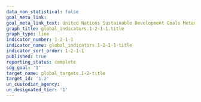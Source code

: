 ```yaml
---
data_non_statistical: false
goal_meta_link: 
goal_meta_link_text: United Nations Sustainable Development Goals Metadata
graph_title: global_indicators.1-2-1-1.title
graph_type: line
indicator_number: 1-2-1-1
indicator_name: global_indicators.1-2-1-1-title
indicator_sort_order: 1-2-1-1
published: true
reporting_status: complete
sdg_goal: '1'
target_name: global_targets.1-2-title
target_id: '1.2'
un_custodian_agency: 
un_designated_tier: '1'
---
```

